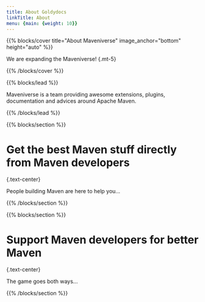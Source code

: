 ```yaml
---
title: About Goldydocs
linkTitle: About
menu: {main: {weight: 10}}
---
```


{{% blocks/cover title="About Maveniverse" image_anchor="bottom" height="auto" %}}

We are expanding the Maveniverse!
{.mt-5}

{{% /blocks/cover %}}

{{% blocks/lead %}}

Maveniverse is a team providing awesome extensions, plugins, documentation and advices around Apache Maven.

{{% /blocks/lead %}}

{{% blocks/section %}}

# Get the best Maven stuff directly from Maven developers
{.text-center}

People building Maven are here to help you...

{{% /blocks/section %}}

{{% blocks/section %}}

# Support Maven developers for better Maven
{.text-center}

The game goes both ways...

{{% /blocks/section %}}